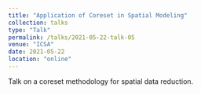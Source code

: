 ```yaml
---
title: "Application of Coreset in Spatial Modeling"
collection: talks
type: "Talk"
permalink: /talks/2021-05-22-talk-05
venue: "ICSA"
date: 2021-05-22
location: "online"
---
```


Talk on a coreset methodology for spatial data reduction.